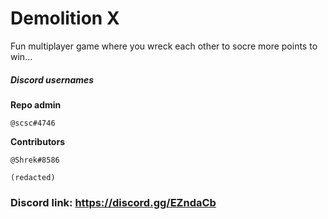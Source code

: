 # Demolition X

Fun multiplayer game where you wreck each other to socre more points to win...

##### **Discord usernames**

**Repo admin**

    @scsc#4746

**Contributors**

    @Shrek#8586

    (redacted)

### Discord link: https://discord.gg/EZndaCb
